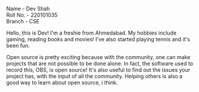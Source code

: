 Name - Dev Shah<br />
Roll No. - 220101035<br />
Branch - CSE<br />

Hello, this is Dev! I'm a freshie from Ahmedabad. My hobbies include gaming, reading books and movies! I've also started playing tennis and it's been fun. 

Open source is pretty exciting because with the community, one can make projects that are not possible to be done alone. In fact, the software used to record this, OBS, is open source! It's also useful to find out the issues your project has, with the input of all the community. Helping others is also a good way to learn about open source, i think.
